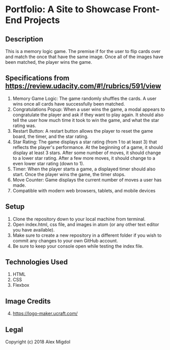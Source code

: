 # Portfolio: A Site to Showcase Front-End Projects

## Description
This is a memory logic game. The premise if for the user to flip cards over and match the once that have the same image. Once all of the images have been matched, the player wins the game.

## Specifications from https://review.udacity.com/#!/rubrics/591/view
1. Memory Game Logic: The game randomly shuffles the cards. A user wins once all cards have successfully been matched.
2. Congratulations Popup: When a user wins the game, a modal appears to congratulate the player and ask if they want to play again. It should also tell the user how much time it took to win the game, and what the star rating was.
3. Restart Button: A restart button allows the player to reset the game board, the timer, and the star rating.
4. Star Rating: The game displays a star rating (from 1 to at least 3) that reflects the player's performance. At the beginning of a game, it should display at least 3 stars. After some number of moves, it should change to a lower star rating. After a few more moves, it should change to a even lower star rating (down to 1).
5. Timer: When the player starts a game, a displayed timer should also start. Once the player wins the game, the timer stops.
6. Move Counter: Game displays the current number of moves a user has made.
7. Compatible with modern web browsers, tablets, and mobile devices

## Setup
1. Clone the repository down to your local machine from terminal.
2. Open index.html, css file, and images in atom (or any other text editor you have available).
3. Make sure to create a new repository in a different folder if you wish to commit any changes to your own GitHub account.
4. Be sure to keep your console open while testing the index file.

## Technologies Used
1. HTML
2. CSS
3. Flexbox

## Image Credits
4. https://logo-maker.ucraft.com/

## Legal
Copyright (c) 2018 Alex Migdol
